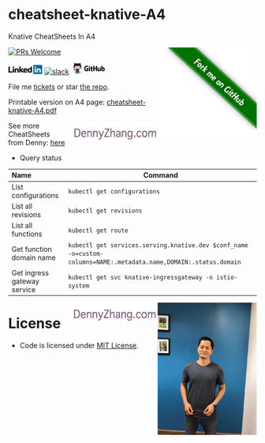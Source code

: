 # cheatsheet-knative-A4
Knative CheatSheets In A4

<a href="https://github.com/DennyZhang?tab=followers"><img align="right" width="200" height="183" src="https://raw.githubusercontent.com/USDevOps/mywechat-slack-group/master/images/fork_github.png" /></a>

[![PRs Welcome](https://img.shields.io/badge/PRs-welcome-brightgreen.svg)](http://makeapullrequest.com)

[![LinkedIn](https://raw.githubusercontent.com/USDevOps/mywechat-slack-group/master/images/linkedin_icon.png)](https://www.linkedin.com/in/dennyzhang001) <a href="https://www.dennyzhang.com/slack" target="_blank" rel="nofollow"><img src="http://slack.dennyzhang.com/badge.svg" alt="slack"/></a> [![Github](https://raw.githubusercontent.com/USDevOps/mywechat-slack-group/master/images/github.png)](https://github.com/DennyZhang)

File me [tickets](https://github.com/DennyZhang/cheatsheet-knative-A4/issues) or star [the repo](https://github.com/DennyZhang/cheatsheet-knative-A4).

Printable version on A4 page: [cheatsheet-knative-A4.pdf](cheatsheet-knative-A4.pdf)

<a href="https://www.dennyzhang.com"><img align="right" width="185" height="37" src="https://raw.githubusercontent.com/USDevOps/mywechat-slack-group/master/images/dns_small.png"></a>

See more CheatSheets from Denny: [here](https://github.com/topics/denny-cheatsheets)

- Query status

| Name                        | Command                                                                                                           |
| :-------------------------- | ----------------------------------------------------------------------------------------------------------------  |
| List configurations         | `kubectl get configurations`                                                                                      |
| List all revisions          | `kubectl get revisions`                                                                                           |
| List all functions          | `kubectl get route`                                                                                               |
| Get function domain name    | `kubectl get services.serving.knative.dev $conf_name -o=custom-columns=NAME:.metadata.name,DOMAIN:.status.domain` |
| Get ingress gateway service | `kubectl get svc knative-ingressgateway -n istio-system`                                                          |

<a href="https://www.dennyzhang.com"><img align="right" width="201" height="268" src="https://raw.githubusercontent.com/USDevOps/mywechat-slack-group/master/images/denny_201706.png"></a>

<a href="https://www.dennyzhang.com"><img align="right" src="https://raw.githubusercontent.com/USDevOps/mywechat-slack-group/master/images/dns_small.png"></a>
# License
- Code is licensed under [MIT License](https://www.dennyzhang.com/wp-content/mit_license.txt).
